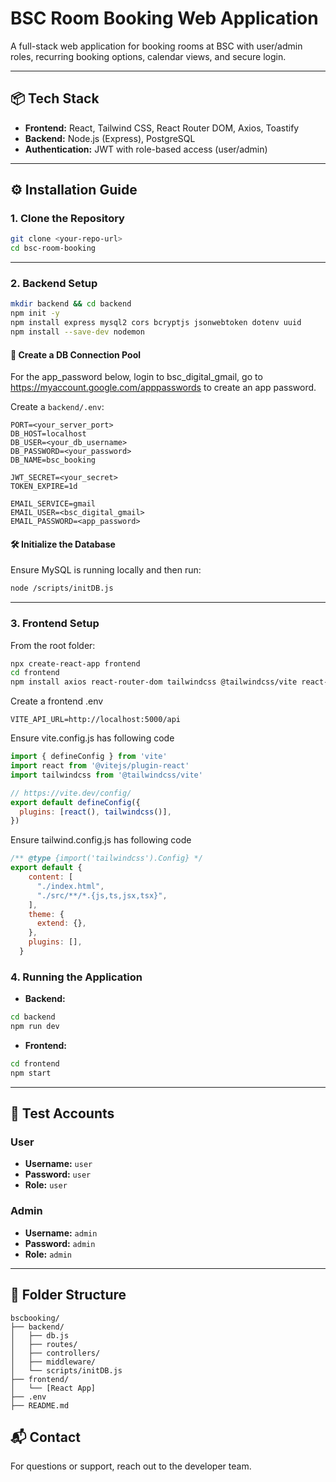 # BSC Room Booking Web Application

A full-stack web application for booking rooms at BSC with user/admin roles, recurring booking options, calendar views, and secure login.

---

## 📦 Tech Stack

- **Frontend:** React, Tailwind CSS, React Router DOM, Axios, Toastify
- **Backend:** Node.js (Express), PostgreSQL
- **Authentication:** JWT with role-based access (user/admin)

---

## ⚙️ Installation Guide

### 1. Clone the Repository

```bash
git clone <your-repo-url>
cd bsc-room-booking
````

---

### 2. Backend Setup

```bash
mkdir backend && cd backend
npm init -y
npm install express mysql2 cors bcryptjs jsonwebtoken dotenv uuid
npm install --save-dev nodemon
```

#### 📁 Create a DB Connection Pool

For the app_password below, login to bsc_digital_gmail, go to https://myaccount.google.com/apppasswords to create an app password.

Create a `backend/.env`:

```
PORT=<your_server_port>
DB_HOST=localhost
DB_USER=<your_db_username>
DB_PASSWORD=<your_password>
DB_NAME=bsc_booking

JWT_SECRET=<your_secret>
TOKEN_EXPIRE=1d

EMAIL_SERVICE=gmail
EMAIL_USER=<bsc_digital_gmail>
EMAIL_PASSWORD=<app_password>
```

#### 🛠️ Initialize the Database

Ensure MySQL is running locally and then run:

```bash
node /scripts/initDB.js
```

---

### 3. Frontend Setup

From the root folder:

```bash
npx create-react-app frontend
cd frontend
npm install axios react-router-dom tailwindcss @tailwindcss/vite react-toastify @fortawesome/fontawesome-svg-core @fortawesome/free-solid-svg-icons @fortawesome/react-fontawesome
```

Create a frontend .env
```
VITE_API_URL=http://localhost:5000/api
```

Ensure vite.config.js has following code
```js
import { defineConfig } from 'vite'
import react from '@vitejs/plugin-react'
import tailwindcss from '@tailwindcss/vite'

// https://vite.dev/config/
export default defineConfig({
  plugins: [react(), tailwindcss()],
})

```

Ensure tailwind.config.js has following code
```js
/** @type {import('tailwindcss').Config} */
export default {
    content: [
      "./index.html",
      "./src/**/*.{js,ts,jsx,tsx}",
    ],
    theme: {
      extend: {},
    },
    plugins: [],
  }
```

### 4. Running the Application

* **Backend:**

```bash
cd backend
npm run dev
```

* **Frontend:**

```bash
cd frontend
npm start
```

---

## 🧪 Test Accounts

### User

* **Username:** `user`
* **Password:** `user`
* **Role:** `user`

### Admin

* **Username:** `admin`
* **Password:** `admin`
* **Role:** `admin`

---

## 📁 Folder Structure

```
bscbooking/
├── backend/
│   ├── db.js
│   ├── routes/
│   ├── controllers/
│   ├── middleware/
│   └── scripts/initDB.js
├── frontend/
│   └── [React App]
├── .env
├── README.md
```

## 📬 Contact

For questions or support, reach out to the developer team.
